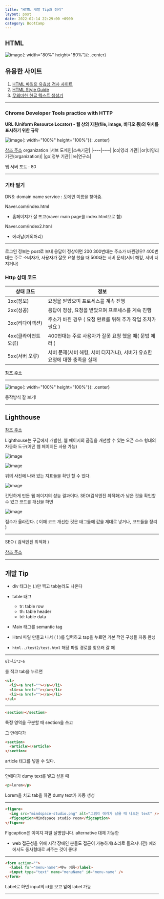 ```yaml
---
title: "HTML 개발 Tip과 정리"
layout: post
date: 2022-02-14 22:29:00 +0900
category: BootCamp
---
```


## HTML

![image](https://user-images.githubusercontent.com/26592315/153959640-3bc1cd2e-765c-4976-bc90-03fad9758c58.png){: width="80%" height="80%"}{: .center}

## 유용한 사이트

1. [HTML 파일의 유효성 검사 사이트](https://validator.w3.org/)
2. [HTML Style Guide](https://www.w3schools.com/html/html5_syntax.asp)
3. [무의미한 한글 텍스트 생성기](http://hangul.thefron.me/)

---

### Chrome Developer Tools practice with HTTP

**URL (Uniform Resource Locator) - 웹 상의 자원(file, image, 비디오 등)의 위치를 표시하기 위한 규약**

![image](https://user-images.githubusercontent.com/26592315/154793135-be68823d-70b3-4f54-aeae-61b53c13770a.png){: width="100%" height="100%"}{: .center}

[참조 주소](http://www.codns.com/b/B05-195)
organization
|서브 도메인|소속기관|
|----|----|
|co|영리 기관|
|or|비영리 기관(organization)|
|go|정부 기관|
|re|연구소|

웹 서버 포트 : 80

---

### 기타 필기

DNS: domain name service : 도메인 이름을 찾아줌.

Naver.com/index.html

- 홈페이지가 잘 뜨고(naver main page를 index.html으로 함)

Naver.com/index2.html

- 에러남(예외처리)

---

로그인 정보는 post로 보내
응답이 정상이면 200
300번대는 주소가 바뀐경우?
400번대는 주로 소비자가, 사용자가 잘못 요청 했을 때
500대는 서버 문제(서버 해킹, 서버 터지거나)

### Http 상태 코드

| 상태 코드            | 정보                                                                       |
| -------------------- | -------------------------------------------------------------------------- |
| 1xx(정보)            | 요청을 받았으며 프로세스를 계속 진행                                       |
| 2xx(성공)            | 응답이 정상, 요청을 받았으며 프로세스를 계속 진행                          |
| 3xx(리다이렉션)      | 주소가 바뀐 경우 ( 요청 완료를 위해 추가 작업 조치가 필요 )                |
| 4xx(클라이언트 오류) | 400번대는 주로 사용자가 잘못 요청 했을 때( 문법 에러 )                     |
| 5xx(서버 오류)       | 서버 문제(서버 해킹, 서버 터지거나), 서버가 유효한 요청에 대한 충족을 실패 |

[참조 주소](https://developer.mozilla.org/ko/docs/Web/HTTP/Status)

---

![image](https://user-images.githubusercontent.com/26592315/154793624-4f23c695-ac83-4129-a9de-425fe6c7284f.png){: width="100%" height="100%"}{: .center}

동작방식 잘 보기!

---

## Lighthouse

[참조 주소](https://chrome.google.com/webstore/search/lighthouse)

Lighthouse는 구글에서 개발한, 웹 페이지의 품질을 개선할 수 있는 오픈 소스 형태의 자동화 도구(어떤 웹 페이지든 사용 가능)

![image](https://user-images.githubusercontent.com/26592315/154793760-4831106e-d57f-413d-bf1c-bde3e8aedb4c.png)

![image](https://user-images.githubusercontent.com/26592315/154793852-9e896e76-70bd-44d9-89be-a6f5fd7b2167.png)

위의 사진에 나와 있는 지표들을 확인 할 수 있다.

![image](https://user-images.githubusercontent.com/26592315/154793786-3dd89732-ac06-41c6-bf28-6f4d8591d7c9.png)

간단하게 만든 웹 페이지의 성능 결과이다. SEO(검색엔진 최적화)가 낮은 것을 확인할 수 있고
코드를 개선을 하면

![image](https://user-images.githubusercontent.com/26592315/154793913-6da78d35-4ccf-4371-b3a2-831da60ad28c.png)

점수가 올라간다. ( 이때 코드 개선한 것은 태그들에 값을 제대로 넣거나, 코드들을 정리 )

---

SEO ( 검색엔진 최적화 )

[참조 주소](https://developers.google.com/search/docs/beginner/seo-starter-guide?hl=ko)

---

## 개발 Tip

- div 태그는 (.)만 찍고 tab눌러도 나온다

- table 태그

  - tr: table row
  - th: table header
  - td: table data

- Main 태그를 semantic tag

- Html 파일 만들고 나서 ( ! )를 입력하고 tap을 누르면 기본 적인 구성들 자동 완성

- `html../test2/test.html` 해당 파일 경로를 찾으러 갈 때

---

```html
ul>li*3>a
```

를 적고 tab을 누르면

```html
<ul>
  <li><a href=""></a></li>
  <li><a href=""></a></li>
  <li><a href=""></a></li>
</ul>
```

---

```html
<section></section>
```

특정 영역을 구분할 때 section을 쓰고

그 안에다가

```html
<section>
  <article></article>
</section>
```

article 태그를 넣을 수 있다.

---

안에다가 dumy text를 넣고 싶을 때

```html
<p>lorem</p>
```

Lorem을 치고 tab을 하면 dumy text가 자동 생성

---

```html
<figure>
  <img src="mindspace-studio.png" alt="그림이 에러가 났을 때 나오는 text" />
  <figcaption>Mindspace studio room</figcaption>
</figure>
```

Figcaption은 이미지 파일 설명입니다.
alternative 대체 가능한

- web 접근성을 위해 시각 장애인 분들도 접근이 가능하게(소리로 들으시니깐) 에러에서도 동사형태로 써주는 것이 좋다!

---

```html
<form action="">
  <label for="menu-name">메뉴 이름</label>
  <input type="text" name="menuName" id="menu-name" />
</form>
```

Label로 하면 input의 id를 보고 앞에 label 가능

---
